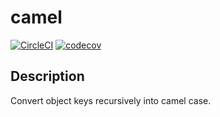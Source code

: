 # camel

[![CircleCI](https://dl.circleci.com/status-badge/img/gh/nabetama/camel/tree/main.svg?style=svg)](https://dl.circleci.com/status-badge/redirect/gh/nabetama/camel/tree/main)
[![codecov](https://codecov.io/gh/nabetama-training/camel/branch/main/graph/badge.svg)](https://codecov.io/gh/nabetama-training/camel)

## Description

Convert object keys recursively into camel case.
